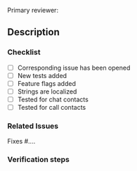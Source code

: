 <!-- Tag the primary responsible for reviewing this PR. If in doubt who can take this, ask first. -->
Primary reviewer:

## Description
<!--
- What this pull request does.
- Bug fix, new feature, documentation change, etc.
-->

### Checklist
- [ ] Corresponding issue has been opened
- [ ] New tests added
- [ ] Feature flags added
- [ ] Strings are localized
- [ ] Tested for chat contacts
- [ ] Tested for call contacts

### Related Issues
Fixes #....

### Verification steps
<!--
Describe how to validate your changes.
- Include screen shots if applicable.
- Note if migrations are required.
-->